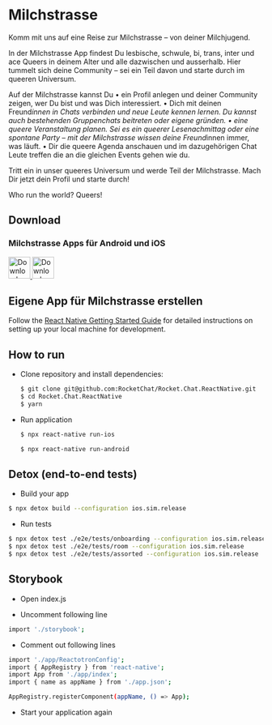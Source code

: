 # Milchstrasse

Komm mit uns auf eine Reise zur Milchstrasse – von deiner Milchjugend.

In der Milchstrasse App findest Du lesbische, schwule, bi, trans, inter und ace Queers in deinem Alter und alle dazwischen und ausserhalb. Hier tummelt sich deine Community – sei ein Teil davon und starte durch im queeren Universum.

Auf der Milchstrasse kannst Du
• ein Profil anlegen und deiner Community zeigen, wer Du bist und was Dich interessiert.
• Dich mit deinen Freund*innen in Chats verbinden und neue Leute kennen lernen. Du kannst auch bestehenden Gruppenchats beitreten oder eigene gründen.
• eine queere Veranstaltung planen. Sei es ein queerer Lesenachmittag oder eine spontane Party – mit der Milchstrasse wissen deine Freund*innen immer, was läuft.
• Dir die queere Agenda anschauen und im dazugehörigen Chat Leute treffen die an die gleichen Events gehen wie du.

Tritt ein in unser queeres Universum und werde Teil der Milchstrasse. Mach Dir jetzt dein Profil und starte durch!

Who run the world? Queers!


## Download

### Milchstrasse Apps für Android und iOS
<a href="https://play.google.com/store/apps/details?id=ch.milchjugend.milchstrasse">
  <img alt="Download von Google Play" src="https://play.google.com/intl/en_us/badges/images/badge_new.png" height=43>
</a>
<a href="https://apps.apple.com/ch/app/milchstrasse/id1490430747">
  <img alt="Download von App Store" src="https://user-images.githubusercontent.com/7317008/43209852-4ca39622-904b-11e8-8ce1-cdc3aee76ae9.png" height=43>
</a>


## Eigene App für Milchstrasse erstellen

Follow the [React Native Getting Started Guide](https://facebook.github.io/react-native/docs/getting-started.html) for detailed instructions on setting up your local machine for development.

## How to run
- Clone repository and install dependencies:
    ```bash
    $ git clone git@github.com:RocketChat/Rocket.Chat.ReactNative.git
    $ cd Rocket.Chat.ReactNative
    $ yarn
    ```

- Run application
    ```bash
    $ npx react-native run-ios
    ```
    ```bash
    $ npx react-native run-android
    ```


## Detox (end-to-end tests)
- Build your app

```bash
$ npx detox build --configuration ios.sim.release
```

- Run tests

```bash
$ npx detox test ./e2e/tests/onboarding --configuration ios.sim.release
$ npx detox test ./e2e/tests/room --configuration ios.sim.release
$ npx detox test ./e2e/tests/assorted --configuration ios.sim.release
```

## Storybook
- Open index.js

- Uncomment following line

```bash
import './storybook';
```

- Comment out following lines
```bash
import './app/ReactotronConfig';
import { AppRegistry } from 'react-native';
import App from './app/index';
import { name as appName } from './app.json';

AppRegistry.registerComponent(appName, () => App);
```

- Start your application again
